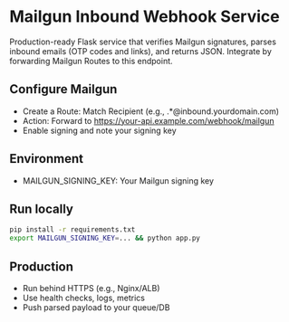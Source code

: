 # Mailgun Inbound Webhook Service

Production-ready Flask service that verifies Mailgun signatures, parses inbound emails (OTP codes and links), and returns JSON. Integrate by forwarding Mailgun Routes to this endpoint.

## Configure Mailgun
- Create a Route: Match Recipient (e.g., .*@inbound.yourdomain.com)
- Action: Forward to https://your-api.example.com/webhook/mailgun
- Enable signing and note your signing key

## Environment
- MAILGUN_SIGNING_KEY: Your Mailgun signing key

## Run locally
```bash
pip install -r requirements.txt
export MAILGUN_SIGNING_KEY=... && python app.py
```

## Production
- Run behind HTTPS (e.g., Nginx/ALB)
- Use health checks, logs, metrics
- Push parsed payload to your queue/DB